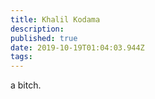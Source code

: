 ```yaml
---
title: Khalil Kodama
description: 
published: true
date: 2019-10-19T01:04:03.944Z
tags: 
---
```


a bitch.